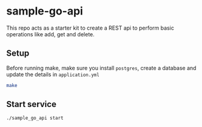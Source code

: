 # sample-go-api

This repo acts as a starter kit to create a REST api to perform basic operations like add, get and delete.

## Setup
Before running make, make sure you install `postgres`, create a database and update the details in `application.yml`

``` sh
make
```

## Start service
```sh
./sample_go_api start
```